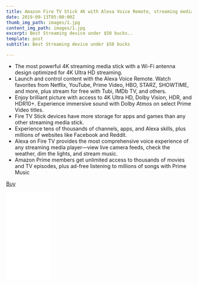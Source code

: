 ```yaml
---
title: Amazon Fire TV Stick 4K with Alexa Voice Remote, streaming media player
date: 2019-09-13T05:00:00Z
thumb_img_path: images/1.jpg
content_img_path: images/1.jpg
excerpt: Best Streaming device under $50 bucks..
template: post
subtitle: Best Streaming device under $50 bucks

---
```

* The most powerful 4K streaming media stick with a Wi-Fi antenna design optimized for 4K Ultra HD streaming.
* Launch and control content with the Alexa Voice Remote. Watch favorites from Netflix, YouTube, Prime Video, HBO, STARZ, SHOWTIME, and more, plus stream for free with Tubi, IMDb TV, and others.
* Enjoy brilliant picture with access to 4K Ultra HD, Dolby Vision, HDR, and HDR10+. Experience immersive sound with Dolby Atmos on select Prime Video titles.
* Fire TV Stick devices have more storage for apps and games than any other streaming media stick.
* Experience tens of thousands of channels, apps, and Alexa skills, plus millions of websites like Facebook and Reddit.
* Alexa on Fire TV provides the most comprehensive voice experience of any streaming media player—view live camera feeds, check the weather, dim the lights, and stream music.
* Amazon Prime members get unlimited access to thousands of movies and TV episodes, plus ad-free listening to millions of songs with Prime Music

[Buy](https://amzn.to/2ZVHvoh "Buy")

<iframe style="width:120px;height:240px;" marginwidth="0" marginheight="0" scrolling="no" frameborder="0" src="//ws-na.amazon-adsystem.com/widgets/q?ServiceVersion=20070822&OneJS=1&Operation=GetAdHtml&MarketPlace=US&source=ac&ref=tf_til&ad_type=product_link&tracking_id=gifts4india-20&marketplace=amazon&region=US&placement=B0791TX5P5&asins=B0791TX5P5&linkId=7b5318d70add3e25eec3da726b560b56&show_border=false&link_opens_in_new_window=false&price_color=333333&title_color=0066C0&bg_color=FFFFFF">

    </iframe>